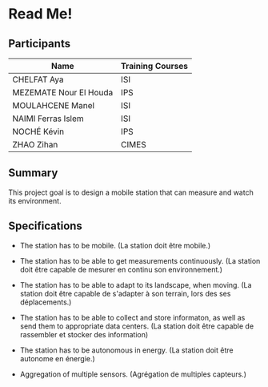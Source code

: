 # Read Me!

## Participants

| Name | Training Courses |
|---|---|
| CHELFAT Aya | ISI |
| MEZEMATE Nour El Houda | IPS |
| MOULAHCENE Manel | ISI |
| NAIMI Ferras Islem | ISI |
| NOCHÉ Kévin | IPS |
| ZHAO Zihan | CIMES |

## Summary

This project goal is to design a mobile station that can measure and watch its environment.

## Specifications

- The station has to be mobile. (La station doit être mobile.)

- The station has to be able to get measurements continuously. (La station doit être capable de mesurer en continu son environnement.)

- The station has to be able to adapt to its landscape, when moving. (La station doit être capable de s'adapter à son terrain, lors des ses déplacements.)

- The station has to be able to collect and store informaton, as well as send them to appropriate data centers. (La station doit être capable de rassembler et stocker des information)

- The station has to be autonomous in energy. (La station doit être autonome en énergie.)

- Aggregation of multiple sensors. (Agrégation de multiples capteurs.)

